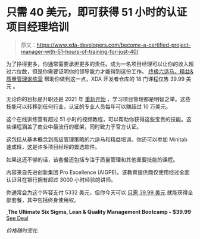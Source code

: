 # 只需 40 美元，即可获得 51 小时的认证项目经理培训

> 原文：<https://www.xda-developers.com/become-a-certified-project-manager-with-51-hours-of-training-for-just-40/>

为了挣得更多，你通常需要承担更多的责任。成为一名项目经理可以让你的收入超过六位数，但是你需要证明你的领导能力才能得到这份工作。 [终极六适马，精益&质量管理训练营](https://depot.xda-developers.com/sales/the-ultimate-six-sigma-lean-and-quality-management-bootcamp-18-courses-15-accredited-certifications?utm_source=xda-developers.com&utm_medium=referral&utm_campaign=the-ultimate-six-sigma-lean-and-quality-management-bootcamp-18-courses-15-accredited-certifications&utm_term=scsf-470539&utm_content=a0x1P000004Z8zbQAC&scsonar=1) 帮助你做到这一点，XDA 开发者仓库的 18 门课程仅售 39.99 美元 。

无论你的目标是升职还是 2021 年 [重新开始](https://www.xda-developers.com/android-factory-reset/) ，学习项目管理都是明智之举。这些技能可以转移到任何行业，认证的专业人员每年可以赚超过 10 万美元。

这个在线训练营有超过 51 小时的视频教程，可以帮助你获得这些宝贵的技能。这些课程涵盖了商业中最流行的框架，同时致力于官方认证。

这包括从基本概念到高级管理策略的六适马和精益培训。你还可以参加 Minitab 速成班，这是许多项目经理的首选软件。

如果这还不够的话，该套餐还包括专注于质量管理和其他重要技能的课程。

内容来自先进创新集团 Pro Excellence (AIGPE)。该教育提供商仅使用经过全面认证且在银行拥有超过 3000 小时经验的讲师。

你通常会为这个阵容支付 5332 美元，但你今天可以 [只需 39.99 美元](https://depot.xda-developers.com/sales/the-ultimate-six-sigma-lean-and-quality-management-bootcamp-18-courses-15-accredited-certifications?utm_source=xda-developers.com&utm_medium=referral&utm_campaign=the-ultimate-six-sigma-lean-and-quality-management-bootcamp-18-courses-15-accredited-certifications&utm_term=scsf-470539&utm_content=a0x1P000004Z8zbQAC&scsonar=1) 就能获得全部套餐，其中包括终身使用权。

[ ](https://depot.xda-developers.com/sales/the-ultimate-six-sigma-lean-and-quality-management-bootcamp-18-courses-15-accredited-certifications?utm_source=xda-developers.com&utm_medium=referral-cta&utm_campaign=the-ultimate-six-sigma-lean-and-quality-management-bootcamp-18-courses-15-accredited-certifications&utm_term=scsf-470539&utm_content=a0x1P000004Z8zbQAC&scsonar=1)**The Ultimate Six Sigma, Lean & Quality Management Bootcamp - $39.99** [See Deal](https://depot.xda-developers.com/sales/the-ultimate-six-sigma-lean-and-quality-management-bootcamp-18-courses-15-accredited-certifications?utm_source=xda-developers.com&utm_medium=referral-cta&utm_campaign=the-ultimate-six-sigma-lean-and-quality-management-bootcamp-18-courses-15-accredited-certifications&utm_term=scsf-470539&utm_content=a0x1P000004Z8zbQAC&scsonar=1)

*价格随时变化*